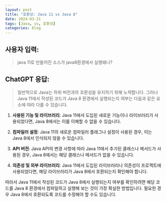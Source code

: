 ```yaml
---
layout: post
title: "호환성: Java 11 vs Java 8"
date: 2024-03-21
tags: [Java, vs, 호환성]
categories: blog
---
```


## 사용자 입력:
> java 11로 만들어진 소스가 java8환경에서 실행돼나?

## ChatGPT 응답:
> 일반적으로 Java는 하위 버전과의 호환성을 유지하기 위해 노력합니다. 그러나 Java 11에서 작성된 코드가 Java 8 환경에서 실행되는지 여부는 다음과 같은 요소에 따라 다를 수 있습니다.

1. **사용된 기능 및 라이브러리**: Java 11에서 도입된 새로운 기능이나 라이브러리가 사용되었다면, Java 8에서는 이를 이해할 수 없을 수 있습니다.

2. **컴파일러 설정**: Java 11의 새로운 컴파일러 플래그나 설정이 사용된 경우, 이는 Java 8에서 인식되지 않을 수 있습니다.

3. **API 버전**: Java API의 변경 사항에 따라 Java 11에서 추가된 클래스나 메서드가 사용된 경우, Java 8에서는 해당 클래스나 메서드가 없을 수 있습니다.

4. **의존성 및 외부 라이브러리**: Java 11에서 도입된 라이브러리나 의존성이 프로젝트에 사용되었다면, 해당 라이브러리가 Java 8에서 호환되는지 확인해야 합니다.

따라서 Java 11에서 작성된 코드가 Java 8에서 실행되는지 여부를 확인하려면 해당 코드를 Java 8 환경에서 컴파일하고 실행해 보는 것이 가장 확실한 방법입니다. 필요한 경우 Java 8에서 호환되도록 코드를 수정해야 할 수도 있습니다.

